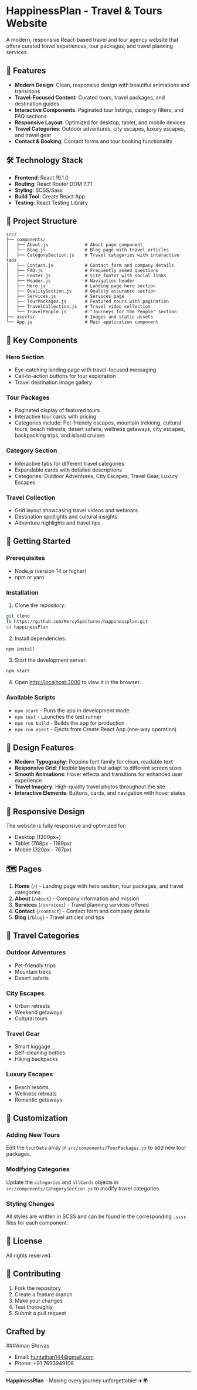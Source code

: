 # HappinessPlan - Travel & Tours Website

A modern, responsive React-based travel and tour agency website that offers curated travel experiences, tour packages, and travel planning services.

## 🚀 Features

- **Modern Design**: Clean, responsive design with beautiful animations and transitions
- **Travel-Focused Content**: Curated tours, travel packages, and destination guides
- **Interactive Components**: Paginated tour listings, category filters, and FAQ sections
- **Responsive Layout**: Optimized for desktop, tablet, and mobile devices
- **Travel Categories**: Outdoor adventures, city escapes, luxury escapes, and travel gear
- **Contact & Booking**: Contact forms and tour booking functionality

## 🛠️ Technology Stack

- **Frontend**: React 19.1.0
- **Routing**: React Router DOM 7.7.1
- **Styling**: SCSS/Sass
- **Build Tool**: Create React App
- **Testing**: React Testing Library

## 📁 Project Structure

```
src/
├── components/
│   ├── About.js              # About page component
│   ├── Blog.js               # Blog page with travel articles
│   ├── CategorySection.js    # Travel categories with interactive tabs
│   ├── Contact.js            # Contact form and company details
│   ├── FAQ.js                # Frequently asked questions
│   ├── Footer.js             # Site footer with social links
│   ├── Header.js             # Navigation header
│   ├── Hero.js               # Landing page hero section
│   ├── QualitySection.js     # Quality assurance section
│   ├── Services.js           # Services page
│   ├── TourPackages.js       # Featured tours with pagination
│   ├── TravelCollection.js   # Travel video collection
│   └── TravelPeople.js       # "Journeys for the People" section
├── assets/                   # Images and static assets
└── App.js                    # Main application component
```

## 🎯 Key Components

### Hero Section
- Eye-catching landing page with travel-focused messaging
- Call-to-action buttons for tour exploration
- Travel destination image gallery

### Tour Packages
- Paginated display of featured tours
- Interactive tour cards with pricing
- Categories include: Pet-friendly escapes, mountain trekking, cultural tours, beach retreats, desert safaris, wellness getaways, city escapes, backpacking trips, and island cruises

### Category Section
- Interactive tabs for different travel categories
- Expandable cards with detailed descriptions
- Categories: Outdoor Adventures, City Escapes, Travel Gear, Luxury Escapes

### Travel Collection
- Grid layout showcasing travel videos and webinars
- Destination spotlights and cultural insights
- Adventure highlights and travel tips

## 🚀 Getting Started

### Prerequisites
- Node.js (version 14 or higher)
- npm or yarn

### Installation

1. Clone the repository:
```bash
git clone 
To https://github.com/MercySpectures/happinessplan.git
cd happinessPlan
```

2. Install dependencies:
```bash
npm install
```

3. Start the development server:
```bash
npm start
```

4. Open [http://localhost:3000](http://localhost:3000) to view it in the browser.

### Available Scripts

- `npm start` - Runs the app in development mode
- `npm test` - Launches the test runner
- `npm run build` - Builds the app for production
- `npm run eject` - Ejects from Create React App (one-way operation)

## 🎨 Design Features

- **Modern Typography**: Poppins font family for clean, readable text
- **Responsive Grid**: Flexible layouts that adapt to different screen sizes
- **Smooth Animations**: Hover effects and transitions for enhanced user experience
- **Travel Imagery**: High-quality travel photos throughout the site
- **Interactive Elements**: Buttons, cards, and navigation with hover states

## 📱 Responsive Design

The website is fully responsive and optimized for:
- Desktop (1200px+)
- Tablet (768px - 1199px)
- Mobile (320px - 767px)

## 🗺️ Pages

1. **Home** (`/`) - Landing page with hero section, tour packages, and travel categories
2. **About** (`/about`) - Company information and mission
3. **Services** (`/services`) - Travel planning services offered
4. **Contact** (`/contact`) - Contact form and company details
5. **Blog** (`/blog`) - Travel articles and tips

## 🎯 Travel Categories

### Outdoor Adventures
- Pet-friendly trips
- Mountain treks
- Desert safaris

### City Escapes
- Urban retreats
- Weekend getaways
- Cultural tours

### Travel Gear
- Smart luggage
- Self-cleaning bottles
- Hiking backpacks

### Luxury Escapes
- Beach resorts
- Wellness retreats
- Romantic getaways

## 🔧 Customization

### Adding New Tours
Edit the `tourData` array in `src/components/TourPackages.js` to add new tour packages.

### Modifying Categories
Update the `categories` and `allCards` objects in `src/components/CategorySection.js` to modify travel categories.

### Styling Changes
All styles are written in SCSS and can be found in the corresponding `.scss` files for each component.

## 📄 License

All rights reserved.

## 🤝 Contributing

1. Fork the repository
2. Create a feature branch
3. Make your changes
4. Test thoroughly
5. Submit a pull request

## Crafted by

###Aman Shrivas
- Email: huntethan144@gmail.com
- Phone: +91 7693949108

---

**HappinessPlan** - Making every journey unforgettable! ✈️🌍

